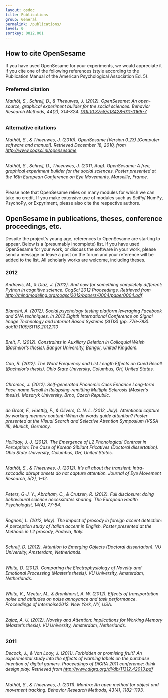 ```yaml
---
layout: osdoc
title: Publications
group: General
permalink: /publications/
level: 0
sortkey: 0012.001
---
```


How to cite OpenSesame
----------------------

If you have used OpenSesame for your experiments, we would appreciate it if you cite one of the following references (style according to the Publication Manual of the American Psychological Association Ed. 5).

### Preferred citation

###### Mathôt, S., Schreij, D., & Theeuwes, J. (2012). OpenSesame: An open-source, graphical experiment builder for the social sciences. *Behavior Research Methods*, *44*(2), 314-324. [DOI:10.3758/s13428-011-0168-7][mathot_theeuwes_2012_brm]

### Alternative citations

###### Mathôt, S., & Theeuwes, J. (2010). OpenSesame (Version 0.23) [Computer software and manual]. Retrieved December 18, 2010, from <http://www.cogsci.nl/opensesame>

###### Mathôt, S., Schreij, D., Theeuwes, J. (2011, Aug). *OpenSesame: A free, graphical experiment builder for the social sciences.* Poster presented at the 16th European Conference on Eye Movements, Marseille, France.

Please note that OpenSesame relies on many modules for which we can take no credit. If you make extensive use of modules such as SciPy/ NumPy, PsychoPy, or Expyriment, please also cite the respective authors.

OpenSesame in publications, theses, conference proceedings, etc.
----------------------------------------------------------------

Despite the project's young age, references to OpenSesame are starting to appear. Below is a (presumably incomplete) list. If you have used OpenSesame for your work, or discuss the software in your work, please send a message or leave a post on the forum and your reference will be added to the list. All scholarly works are welcome, including theses.

### 2012

###### Andrews, M., & Diaz, J. (2012). And now for something completely different: Python in cognitive science. *CogSci 2012 Proceedings.* Retrieved from <http://mindmodeling.org/cogsci2012/papers/0004/paper0004.pdf>

###### Biancini, A. (2012). Social psychology testing platform leveraging Facebook and SNA techniques. In *2012 Eighth International Conference on Signal Image Technology and Internet Based Systems (SITIS)* (pp. 776–783). doi:10.1109/SITIS.2012.110

###### Breit, F. (2012). *Constraints in Auxiliary Deletion in Colloquial Welsh* (Bachelor’s thesis). Bangor University, Bangor, United Kingdom.

###### Cao, R. (2012). *The Word Frequency and List Length Effects on Cued Recall* (Bachelor’s thesis). Ohio State University, Columbus, OH, United States.

###### Chromec, J. (2012). *Self-generated Phonemic Cues Enhance Long-term Face-name Recall in Relapsing-remitting Multiple Sclerosis* (Master’s thesis). Masaryk University, Brno, Czech Republic.

###### de Groot, F., Huettig, F., & Olivers, C. N. L. (2012, July). *Attentional capture by working memory content: When do words guide attention?* Poster presented at the Visual Search and Selective Attention Symposium (VSSA III), Munich, Germany.

###### Holliday, J. J. (2012). *The Emergence of L2 Phonological Contrast in Perception: The Case of Korean Sibilant Fricatives* (Doctoral dissertation). Ohio State University, Columbus, OH, United States.

###### Mathôt, S., & Theeuwes, J. (2012). It’s all about the transient: Intra-saccadic abrupt onsets do not capture attention. *Journal of Eye Movement Research*, *5*(2), 1–12.

###### Peters, G-J. Y., Abraham, C., & Crutzen, R. (2012). Full disclosure: doing behavioural science necessitates sharing. *The European Health Psychologist*, *14*(4), 77-84.

###### Rognoni, L. (2012, May). *The impact of prosody in foreign accent detection: A perception study of Italian accent in English.* Poster presented at the Methods in L2 prosody, Padova, Italy.

###### Schreij, D. (2012). *Attention to Emerging Objects* (Doctoral dissertation). VU University, Amsterdam, Netherlands.

###### White, D. (2012). *Comparing the Electrophysiology of Novelty and Emotional Processing* (Master’s thesis). VU University, Amsterdam, Netherlands.

###### White, K., Meeter, M., & Bronkhorst, A. W. (2012). Effects of transportation noise and attitudes on noise annoyance and task performance. Proceedings of Internoise2012. New York, NY, USA.

###### Zajaz, A. U. (2012). *Novelty and Attention: Implications for Working Memory* (Master’s thesis). VU University, Amsterdam, Netherlands.

### 2011

###### Decock, J., & Van Looy, J. (2011). Forbidden or promising fruit? An experimental study into the effects of warning labels on the purchase intention of digital gamers. *Proceedings of DiGRA 2011 conference: think design play.* Retrieved from <http://www.digra.org/dl/db/11312.42013.pdf>

###### Mathôt, S., & Theeuwes, J. (2011). Mantra: An open method for object and movement tracking. *Behavior Research Methods*, *43*(4), 1182–1193.

[mathot_theeuwes_2012_brm]: http://www.ncbi.nlm.nih.gov/pmc/articles/PMC3356517/
